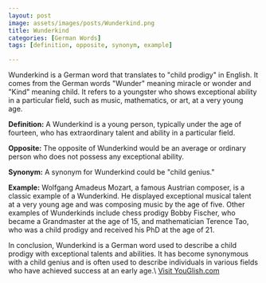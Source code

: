 ```yaml
---
layout: post
image: assets/images/posts/Wunderkind.png
title: Wunderkind
categories: [German Words]
tags: [definition, opposite, synonym, example]

---
```


Wunderkind is a German word that translates to "child prodigy" in English. It comes from the German words "Wunder" meaning miracle or wonder and "Kind" meaning child. It refers to a youngster who shows exceptional ability in a particular field, such as music, mathematics, or art, at a very young age.

**Definition:** A Wunderkind is a young person, typically under the age of fourteen, who has extraordinary talent and ability in a particular field.

**Opposite:** The opposite of Wunderkind would be an average or ordinary person who does not possess any exceptional ability.

**Synonym:** A synonym for Wunderkind could be "child genius."

**Example:** Wolfgang Amadeus Mozart, a famous Austrian composer, is a classic example of a Wunderkind. He displayed exceptional musical talent at a very young age and was composing music by the age of five. Other examples of Wunderkinds include chess prodigy Bobby Fischer, who became a Grandmaster at the age of 15, and mathematician Terence Tao, who was a child prodigy and received his PhD at the age of 21.

In conclusion, Wunderkind is a German word used to describe a child prodigy with exceptional talents and abilities. It has become synonymous with a child genius and is often used to describe individuals in various fields who have achieved success at an early age.\ <a id="yg-widget-0" class="youglish-widget" data-query="Wunderkind" data-lang="german" data-components="8412" data-auto-start="0" data-bkg-color="theme_light" data-title="How%20to%20pronounce%20Wunderkind%20in%20German"  rel="nofollow" href="https://youglish.com">Visit YouGlish.com</a><script async src="https://youglish.com/public/emb/widget.js" charset="utf-8"></script>